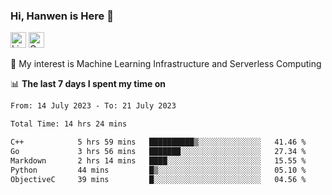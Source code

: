 ### Hi, Hanwen is Here 👋
<p>
	<a href="https://www.linkedin.com/in/liu-hanwen/"><img src="https://img.shields.io/badge/@hanwen-0A66C2?style=flat&logo=LinkedIn&logoColor=white" alt="Linkedin"  height="25px"/></a> 
	<a href="https://scholar.google.com/citations?user=HDF0su0AAAAJ"><img src="https://img.shields.io/badge/scholar-4385FE.svg?&style=plastic&logo=google-scholar&logoColor=white" alt="Google Scholar" height="25px"> </a>
</p>
🌱 My interest is Machine Learning Infrastructure and Serverless Computing

📊 **The last 7 days I spent my time on** 
<!--START_SECTION:waka-->

```txt
From: 14 July 2023 - To: 21 July 2023

Total Time: 14 hrs 24 mins

C++            5 hrs 59 mins   ██████████▒░░░░░░░░░░░░░░   41.46 %
Go             3 hrs 56 mins   ███████░░░░░░░░░░░░░░░░░░   27.34 %
Markdown       2 hrs 14 mins   ████░░░░░░░░░░░░░░░░░░░░░   15.55 %
Python         44 mins         █▒░░░░░░░░░░░░░░░░░░░░░░░   05.10 %
ObjectiveC     39 mins         █░░░░░░░░░░░░░░░░░░░░░░░░   04.56 %
```

<!--END_SECTION:waka-->


<!--
**david990917/david990917** is a ✨ _special_ ✨ repository because its `README.md` (this file) appears on your GitHub profile.

Here are some ideas to get you started:

- 🔭 I’m currently working on ...
- 🌱 I’m currently learning ...
- 👯 I’m looking to collaborate on ...
- 🤔 I’m looking for help with ...
- 💬 Ask me about ...
- 📫 How to reach me: ...
- 😄 Pronouns: ...
- ⚡ Fun fact: ...
-->
